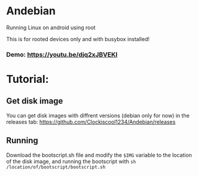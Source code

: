 # Andebian
Running Linux on android using root

This is for rooted devices only and with busybox installed!
### Demo: https://youtu.be/djq2xJBVEKI
# Tutorial:

## Get disk image
You can get disk images with diffrent versions (debian only for now) in the releases tab: https://github.com/Clockiscool1234/Andebian/releases

## Running
Download the bootscript.sh file and modify the ```$IMG``` variable to the location of the disk image,
and running the bootscript with ```sh /location/of/bootscript/bootscript.sh```
